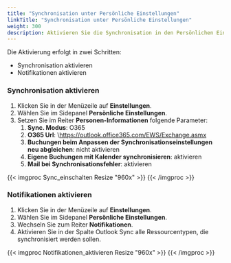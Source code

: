 ```yaml
---
title: "Synchronisation unter Persönliche Einstellungen"
linkTitle: "Synchronisation unter Persönliche Einstellungen"
weight: 300
description: Aktivieren Sie die Synchronisation in den Persönlichen Einstellungen, um die Synchronisation zwischen Add-In bzw. Wizard und 3V ROOMS sicherzustellen.
---
```

Die Aktivierung erfolgt in zwei Schritten:

- Synchronisation aktivieren
- Notifikationen aktivieren

### Synchronisation aktivieren

1. Klicken Sie in der Menüzeile auf **Einstellungen**.
2. Wählen Sie im Sidepanel **Persönliche Einstellungen**.
3. Setzen Sie im Reiter **Personen-Informationen** folgende Parameter:
   1. **Sync. Modus**: O365
   2. **O365 Url**: \https://outlook.office365.com/EWS/Exchange.asmx
   3. **Buchungen beim Anpassen der Synchronisationseinstellungen neu abgleichen**: nicht aktivieren
   4. **Eigene Buchungen mit Kalender synchronisieren**: aktivieren
   5. **Mail bei Synchronisationsfehler**: aktivieren

{{< imgproc Sync_einschalten Resize "960x" >}} {{< /imgproc >}}

### Notifikationen aktivieren

1. Klicken Sie in der Menüzeile auf **Einstellungen**.
2. Wählen Sie im Sidepanel **Persönliche Einstellungen**.
3. Wechseln Sie zum Reiter **Notifikationen**.
4. Aktivieren Sie in der Spalte Outlook Sync alle Ressourcentypen, die synchronisiert werden sollen.

{{< imgproc Notifikationen_aktivieren Resize "960x" >}} {{< /imgproc >}}

